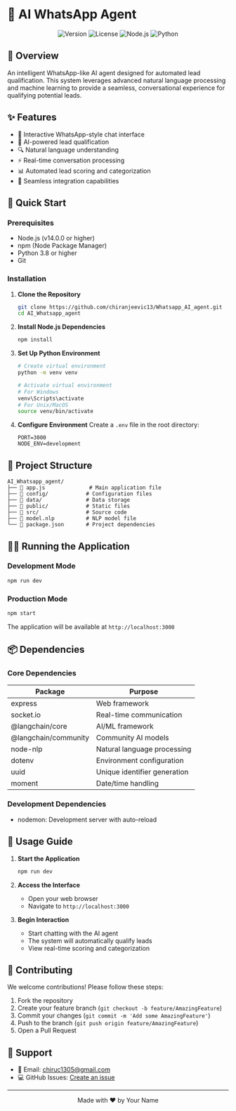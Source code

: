 # 🤖 AI WhatsApp Agent

<div align="center">

![Version](https://img.shields.io/badge/version-1.0.0-blue.svg)
![License](https://img.shields.io/badge/license-MIT-green.svg)
![Node.js](https://img.shields.io/badge/Node.js-v14+-yellow.svg)
![Python](https://img.shields.io/badge/Python-3.8+-blue.svg)

</div>

## 📝 Overview

An intelligent WhatsApp-like AI agent designed for automated lead qualification. This system leverages advanced natural language processing and machine learning to provide a seamless, conversational experience for qualifying potential leads.

## ✨ Features

- 💬 Interactive WhatsApp-style chat interface
- 🧠 AI-powered lead qualification
- 🔍 Natural language understanding
- ⚡ Real-time conversation processing
- 📊 Automated lead scoring and categorization
- 🔄 Seamless integration capabilities

## 🚀 Quick Start

### Prerequisites

- Node.js (v14.0.0 or higher)
- npm (Node Package Manager)
- Python 3.8 or higher
- Git

### Installation

1. **Clone the Repository**
   ```bash
   git clone https://github.com/chiranjeevic13/Whatsapp_AI_agent.git
   cd AI_Whatsapp_agent
   ```

2. **Install Node.js Dependencies**
   ```bash
   npm install
   ```

3. **Set Up Python Environment**
   ```bash
   # Create virtual environment
   python -m venv venv

   # Activate virtual environment
   # For Windows
   venv\Scripts\activate
   # For Unix/MacOS
   source venv/bin/activate
   ```

4. **Configure Environment**
   Create a `.env` file in the root directory:
   ```env
   PORT=3000
   NODE_ENV=development
   ```

## 📁 Project Structure

```
AI_Whatsapp_agent/
├── 📂 app.js              # Main application file
├── 📂 config/            # Configuration files
├── 📂 data/              # Data storage
├── 📂 public/            # Static files
├── 📂 src/               # Source code
├── 📄 model.nlp          # NLP model file
└── 📄 package.json       # Project dependencies
```

## 🏃‍♂️ Running the Application

### Development Mode
```bash
npm run dev
```

### Production Mode
```bash
npm start
```

The application will be available at `http://localhost:3000`

## 📦 Dependencies

### Core Dependencies
| Package | Purpose |
|---------|---------|
| express | Web framework |
| socket.io | Real-time communication |
| @langchain/core | AI/ML framework |
| @langchain/community | Community AI models |
| node-nlp | Natural language processing |
| dotenv | Environment configuration |
| uuid | Unique identifier generation |
| moment | Date/time handling |

### Development Dependencies
- nodemon: Development server with auto-reload

## 🎯 Usage Guide

1. **Start the Application**
   ```bash
   npm run dev
   ```

2. **Access the Interface**
   - Open your web browser
   - Navigate to `http://localhost:3000`

3. **Begin Interaction**
   - Start chatting with the AI agent
   - The system will automatically qualify leads
   - View real-time scoring and categorization

## 🤝 Contributing

We welcome contributions! Please follow these steps:

1. Fork the repository
2. Create your feature branch (`git checkout -b feature/AmazingFeature`)
3. Commit your changes (`git commit -m 'Add some AmazingFeature'`)
4. Push to the branch (`git push origin feature/AmazingFeature`)
5. Open a Pull Request

## 💬 Support

- 📧 Email: chiruc1305@gmail.com
- 💻 GitHub Issues: [Create an issue](https://github.com/yourusername/Whatsapp_AI_agent/issues)

---

<div align="center">
Made with ❤️ by Your Name
</div>
